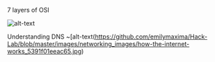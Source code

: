 7 layers of OSI

![alt-text](https://github.com/emilymaxima/Hack-Lab/blob/master/images/networking_images/84433547__Web.png)

Understanding DNS
~[alt-text(https://github.com/emilymaxima/Hack-Lab/blob/master/images/networking_images/how-the-internet-works_5391f01eeac65.jpg)
